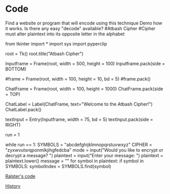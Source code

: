 # Code
Find a website or program that will encode using this technique Demo how it works. Is there any easy "decode" available? #Atbash Cipher #Cipher must alter plaintext into its opposite letter in the alphabet

from tkinter import * import sys import pyperclip

root = Tk() root.title("Atbash Cipher")

Inputframe = Frame(root, width = 500, height = 100) Inputframe.pack(side = BOTTOM)

#frame = Frame(root, width = 100, height = 10, bd = 5) #frame.pack()

ChatFrame = Frame(root, width = 100, height = 1000) ChatFrame.pack(side = TOP)

ChatLabel = Label(ChatFrame, text="Welcome to the Atbash Cipher!") ChatLabel.pack()

textInput = Entry(Inputframe, width = 75, bd = 5) textInput.pack(side = RIGHT)

run = 1

while run == 1: SYMBOLS = "abcdefghijklmnopqrstuvwxyz" CIPHER = "zyxwvutsrqponmlkjihgfedcba" mode = input("Would you like to encrypt or decrypt a message? ") plaintext = input("Enter your message: ") plaintext = plaintext.lower() message = "" for symbol in plaintext: if symbol in SYMBOLS: symbolIndex = SYMBOLS.find(symbol)


[Ralster's code](https://github.com/EPHS-CyberSecurity-2020-Hour3/CipherProject/blob/atbashcipher/atbashCipher.py)

[History](/https://github.com/EPHS-CyberSecurity-2020-Hour3/CipherProject/blob/atbashcipher/history.md)
